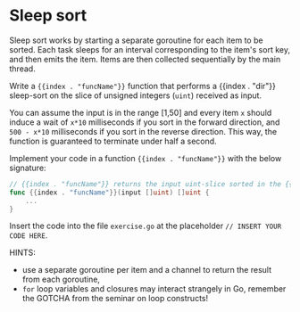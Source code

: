 # Sleep sort

Sleep sort works by starting a separate goroutine for each item to be sorted. Each task sleeps for
an interval corresponding to the item's sort key, and then emits the item. Items are then collected
sequentially by the main thread.

Write a `{{index . "funcName"}}` function that performs a {{index . "dir"}} sleep-sort on the slice
of unsigned integers (`uint`) received as input. 

You can assume the input is in the range [1,50] and every item `x` should induce a wait of `x*10`
milliseconds if you sort in the forward direction, and `500 - x*10` milliseconds if you sort in the
reverse direction. This way, the function is guaranteed to terminate under half a second. 

Implement your code in a function `{{index . "funcName"}}` with the below signature:

``` go
// {{index . "funcName"}} returns the input uint-slice sorted in the {{index . "dir"}} order.
func {{index . "funcName"}}(input []uint) []uint {
    ...
}
```

Insert the code into the file `exercise.go` at the placeholder `// INSERT YOUR CODE HERE`.

HINTS:
- use a separate goroutine per item and a channel to return the result from each goroutine,
- `for` loop variables and closures may interact strangely in Go, remember the GOTCHA from the
  seminar on loop constructs!
